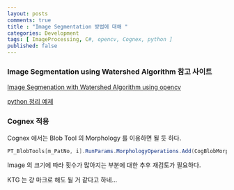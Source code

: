 ```yaml
---
layout: posts
comments: true
title : "Image Segmentation 방법에 대해 "
categories: Development
tags: [ ImageProcessing, C#, opencv, Cognex, python ]
published: false
---
```


### Image Segmentation using Watershed Algorithm 참고 사이트

[Image Segmenation with Watershed Algorithm using opencv](https://docs.opencv.org/4.x/d3/db4/tutorial_py_watershed.html)

[python 정리 예제](https://blog.naver.com/zeus05100/221810856536)


### Cognex 적용

Cognex 에서는 Blob Tool 의 Morphology 를 이용하면 될 듯 하다.

```csharp
PT_BlobTools[m_PatNo, i].RunParams.MorphologyOperations.Add(CogBlobMorphologyConstants.DilateSquare);
```

Image 의 크기에 따라 횟수가 많아지는 부분에 대한 추후 재검토가 필요하다.

KTG 는 걍 마크로 해도 될 거 같다고 하네...

